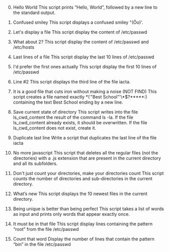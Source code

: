 0. Hello World
This script prints “Hello, World”, followed by a new line to the standard output.

1. Confused smiley 
This script displays a confused smiley "(Ôo)'.

2. Let's display a file 
This script display the content of /etc/passwd

3. What about 2? 
This script display the content of /etc/passwd and /etc/hosts

4. Last lines of a file 
This script display the last 10 lines of /etc/passwd

5. I'd prefer the first ones actually 
This script display the first 10 lines of /etc/passwd

6. Line #2 
This script displays the third line of the file iacta.

7. It is a good file that cuts iron without making a noise (NOT FIND) 
This script creates a file named exactly \*\\'"Best School"\'\\*$\?\*\*\*\*\*:) containing the text Best School ending by a new line.

8. Save current state of directory 
This script writes into the file ls_cwd_content the result of the command ls -la. 
If the file ls_cwd_content already exists, it should be overwritten. 
If the file ls_cwd_content does not exist, create it.

9. Duplicate last line 
Write a script that duplicates the last line of the file iacta

10. No more javascript 
This script that deletes all the regular files (not the directories) with a .js extension that are present in the current directory and all its subfolders.

11. Don't just count your directories, make your directories count 
This script counts the number of directories and sub-directories in the current directory.

12. What’s new 
This script displays the 10 newest files in the current directory.

13. Being unique is better than being perfect 
This script takes a list of words as input and prints only words that appear exactly once.

14. It must be in that file 
This script display lines containing the pattern “root” from the file /etc/passwd

15. Count that word 
Display the number of lines that contain the pattern “bin” in the file /etc/passwd
